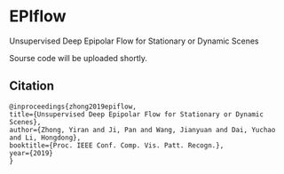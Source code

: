 # EPIflow
Unsupervised Deep Epipolar Flow for Stationary or Dynamic Scenes

Sourse code will be uploaded shortly.

## Citation
```
@inproceedings{zhong2019epiflow,
title={Unsupervised Deep Epipolar Flow for Stationary or Dynamic Scenes},
author={Zhong, Yiran and Ji, Pan and Wang, Jianyuan and Dai, Yuchao and Li, Hongdong},
booktitle={Proc. IEEE Conf. Comp. Vis. Patt. Recogn.},
year={2019}
}
```
